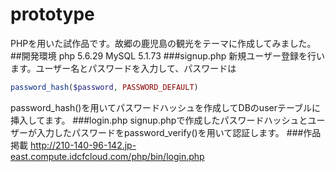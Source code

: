 # prototype
PHPを用いた試作品です。故郷の鹿児島の観光をテーマに作成してみました。
##開発環境
php 5.6.29
MySQL 5.1.73
###signup.php
新規ユーザー登録を行います。ユーザー名とパスワードを入力して、パスワードは
```php
password_hash($password, PASSWORD_DEFAULT)
```
password_hash()を用いてパスワードハッシュを作成してDBのuserテーブルに挿入してます。
###login.php
signup.phpで作成したパスワードハッシュとユーザーが入力したパスワードをpassword_verify()を用いて認証します。
###作品掲載
http://210-140-96-142.jp-east.compute.idcfcloud.com/php/bin/login.php
